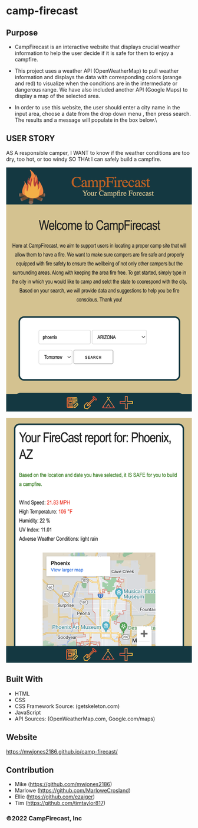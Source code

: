 # camp-firecast

## Purpose
* CampFirecast is an interactive website that displays crucial weather information to help the user decide if it is safe for them to enjoy a campfire.

* This project uses a weather API (OpenWeatherMap) to pull weather information and displays the data with corresponding colors (orange and red) to visualize when the conditions are in the intermediate or dangerous range. We have also included another API (Google Maps) to display a map of the selected area.

* In order to use this website, the user should enter a city name in the input area, choose a date from the drop down menu , then press search. The results and a message will populate in the box below.\


## USER STORY
AS A responsible camper,
I WANT to know if the weather conditions are too dry, too hot, or too windy
SO THAt I can safely build a campfire.

![screenshot](./assets/images/screenshot1.png "Screenshot of completed webpage")

![screenshot2](./assets/images/screenshot2.png "screenshot of page section displaying weather results and message")

## Built With
* HTML
* CSS
* CSS Framework Source: (getskeleton.com)
* JavaScript
* API Sources: (OpenWeatherMap.com, Google.com/maps)

## Website
https://mwjones2186.github.io/camp-firecast/

## Contribution
* Mike (https://github.com/mwjones2186)
* Marlowe (https://github.com/MarloweCrosland)
* Ellie (https://github.com/ezaiger)
* Tim (https://github.com/timtaylor817)



### ©️2022 CampFirecast, Inc